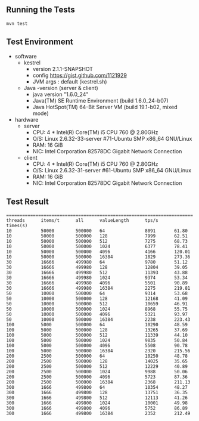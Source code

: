 Running the Tests
----

    mvn test

Test Environment
----

- software
    - kestrel
        - version 2.1.1-SNAPSHOT
        - config https://gist.github.com/1121929
        - JVM args : default (kestrel.sh)
    - Java -version (server & client)
        - java version "1.6.0_24"
        - Java(TM) SE Runtime Environment (build 1.6.0_24-b07)
        - Java HotSpot(TM) 64-Bit Server VM (build 19.1-b02, mixed mode)
- hardware
    - server
        - CPU: 4 * Intel(R) Core(TM) i5 CPU 760  @ 2.80GHz
        - O/S: Linux 2.6.32-33-server #71-Ubuntu SMP x86_64 GNU/Linux
        - RAM: 16 GiB
        - NIC: Intel Corporation 82578DC Gigabit Network Connection
    - client
        - CPU: 4 * Intel(R) Core(TM) i5 CPU 760  @ 2.80GHz
        - O/S: Linux 2.6.32-31-server #61-Ubuntu SMP x86_64 GNU/Linux
        - RAM: 16 GiB
        - NIC: Intel Corporation 82578DC Gigabit Network Connection

Test Result
----

    ======================================================================
    threads      items/t      all      valueLength      tps/s      times(s)
    10           50000        500000   64               8091       61.80
    10           50000        500000   128              7999       62.51
    10           50000        500000   512              7275       68.73
    10           50000        500000   1024             6377       78.41
    10           50000        500000   4096             4166       120.01
    10           50000        500000   16384            1829       273.36
    30           16666        499980   64               9780       51.12
    30           16666        499980   128              12804      39.05
    30           16666        499980   512              11393      43.88
    30           16666        499980   1024             9374       53.34
    30           16666        499980   4096             5501       90.89
    30           16666        499980   16384            2275       219.81
    50           10000        500000   64               9314       53.68
    50           10000        500000   128              12168      41.09
    50           10000        500000   512              10659      46.91
    50           10000        500000   1024             8968       55.75
    50           10000        500000   4096             5321       93.97
    50           10000        500000   16384            2238       223.43
    100          5000         500000   64               10290      48.59
    100          5000         500000   128              13265      37.69
    100          5000         500000   512              11339      44.10
    100          5000         500000   1024             9835       50.84
    100          5000         500000   4096             5508       90.78
    100          5000         500000   16384            2320       215.56
    200          2500         500000   64               10250      48.78
    200          2500         500000   128              14025      35.65
    200          2500         500000   512              12229      40.89
    200          2500         500000   1024             9988       50.06
    200          2500         500000   4096             5723       87.36
    200          2500         500000   16384            2368       211.13
    300          1666         499800   64               10354      48.27
    300          1666         499800   128              13751      36.35
    300          1666         499800   512              12113      41.26
    300          1666         499800   1024             10001      49.98
    300          1666         499800   4096             5752       86.89
    300          1666         499800   16384            2352       212.49
